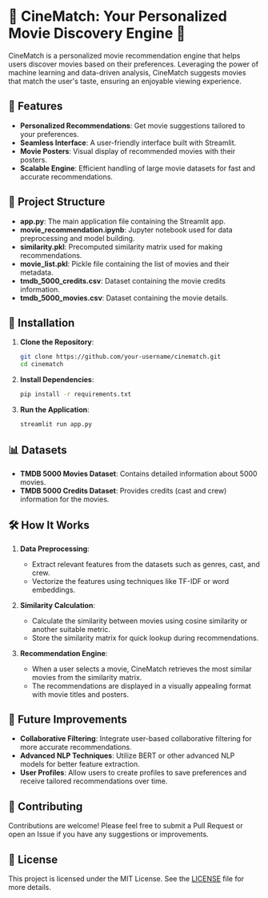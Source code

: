 # 🎥 CineMatch: Your Personalized Movie Discovery Engine 🍿

CineMatch is a personalized movie recommendation engine that helps users discover movies based on their preferences. Leveraging the power of machine learning and data-driven analysis, CineMatch suggests movies that match the user's taste, ensuring an enjoyable viewing experience.

## 🚀 Features

- **Personalized Recommendations**: Get movie suggestions tailored to your preferences.
- **Seamless Interface**: A user-friendly interface built with Streamlit.
- **Movie Posters**: Visual display of recommended movies with their posters.
- **Scalable Engine**: Efficient handling of large movie datasets for fast and accurate recommendations.

## 📂 Project Structure

- **app.py**: The main application file containing the Streamlit app.
- **movie_recommendation.ipynb**: Jupyter notebook used for data preprocessing and model building.
- **similarity.pkl**: Precomputed similarity matrix used for making recommendations.
- **movie_list.pkl**: Pickle file containing the list of movies and their metadata.
- **tmdb_5000_credits.csv**: Dataset containing the movie credits information.
- **tmdb_5000_movies.csv**: Dataset containing the movie details.

## 🔧 Installation

1. **Clone the Repository**:
    ```bash
    git clone https://github.com/your-username/cinematch.git
    cd cinematch
    ```

2. **Install Dependencies**:
    ```bash
    pip install -r requirements.txt
    ```

3. **Run the Application**:
    ```bash
    streamlit run app.py
    ```

## 📊 Datasets

- **TMDB 5000 Movies Dataset**: Contains detailed information about 5000 movies.
- **TMDB 5000 Credits Dataset**: Provides credits (cast and crew) information for the movies.

## 🛠️ How It Works

1. **Data Preprocessing**:
   - Extract relevant features from the datasets such as genres, cast, and crew.
   - Vectorize the features using techniques like TF-IDF or word embeddings.

2. **Similarity Calculation**:
   - Calculate the similarity between movies using cosine similarity or another suitable metric.
   - Store the similarity matrix for quick lookup during recommendations.

3. **Recommendation Engine**:
   - When a user selects a movie, CineMatch retrieves the most similar movies from the similarity matrix.
   - The recommendations are displayed in a visually appealing format with movie titles and posters.


## 🧠 Future Improvements

- **Collaborative Filtering**: Integrate user-based collaborative filtering for more accurate recommendations.
- **Advanced NLP Techniques**: Utilize BERT or other advanced NLP models for better feature extraction.
- **User Profiles**: Allow users to create profiles to save preferences and receive tailored recommendations over time.

## 🤝 Contributing

Contributions are welcome! Please feel free to submit a Pull Request or open an Issue if you have any suggestions or improvements.

## 📄 License

This project is licensed under the MIT License. See the [LICENSE](LICENSE) file for more details.

